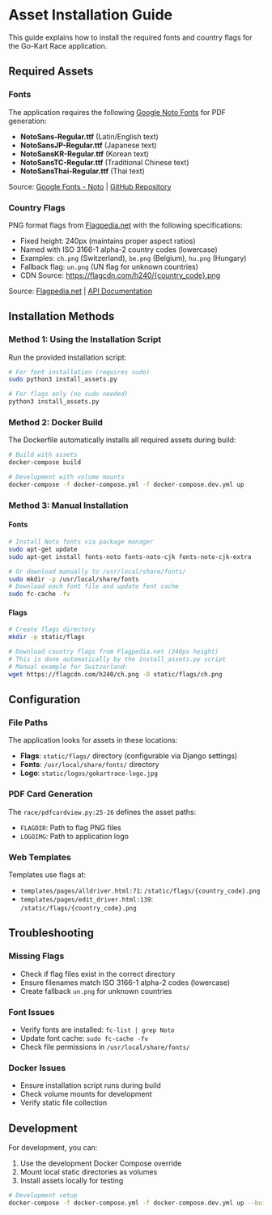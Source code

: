# Asset Installation Guide

This guide explains how to install the required fonts and country flags for the Go-Kart Race application.

## Required Assets

### Fonts
The application requires the following [Google Noto Fonts](https://fonts.google.com/noto) for PDF generation:
- **NotoSans-Regular.ttf** (Latin/English text)
- **NotoSansJP-Regular.ttf** (Japanese text)
- **NotoSansKR-Regular.ttf** (Korean text)
- **NotoSansTC-Regular.ttf** (Traditional Chinese text)
- **NotoSansThai-Regular.ttf** (Thai text)

Source: [Google Fonts - Noto](https://fonts.google.com/noto) | [GitHub Repository](https://github.com/googlefonts/noto-fonts)

### Country Flags
PNG format flags from [Flagpedia.net](https://flagpedia.net) with the following specifications:
- Fixed height: 240px (maintains proper aspect ratios)
- Named with ISO 3166-1 alpha-2 country codes (lowercase)
- Examples: `ch.png` (Switzerland), `be.png` (Belgium), `hu.png` (Hungary)
- Fallback flag: `un.png` (UN flag for unknown countries)
- CDN Source: https://flagcdn.com/h240/{country_code}.png

Source: [Flagpedia.net](https://flagpedia.net) | [API Documentation](https://flagpedia.net/download/api)

## Installation Methods

### Method 1: Using the Installation Script

Run the provided installation script:

```bash
# For font installation (requires sudo)
sudo python3 install_assets.py

# For flags only (no sudo needed)
python3 install_assets.py
```

### Method 2: Docker Build

The Dockerfile automatically installs all required assets during build:

```bash
# Build with assets
docker-compose build

# Development with volume mounts
docker-compose -f docker-compose.yml -f docker-compose.dev.yml up
```

### Method 3: Manual Installation

#### Fonts
```bash
# Install Noto fonts via package manager
sudo apt-get update
sudo apt-get install fonts-noto fonts-noto-cjk fonts-noto-cjk-extra

# Or download manually to /usr/local/share/fonts/
sudo mkdir -p /usr/local/share/fonts
# Download each font file and update font cache
sudo fc-cache -fv
```

#### Flags
```bash
# Create flags directory
mkdir -p static/flags

# Download country flags from Flagpedia.net (240px height)
# This is done automatically by the install_assets.py script
# Manual example for Switzerland:
wget https://flagcdn.com/h240/ch.png -O static/flags/ch.png
```

## Configuration

### File Paths
The application looks for assets in these locations:

- **Flags**: `static/flags/` directory (configurable via Django settings)
- **Fonts**: `/usr/local/share/fonts/` directory
- **Logo**: `static/logos/gokartrace-logo.jpg`

### PDF Card Generation
The `race/pdfcardview.py:25-26` defines the asset paths:
- `FLAGDIR`: Path to flag PNG files
- `LOGOIMG`: Path to application logo

### Web Templates
Templates use flags at:
- `templates/pages/alldriver.html:71`: `/static/flags/{country_code}.png`
- `templates/pages/edit_driver.html:139`: `/static/flags/{country_code}.png`

## Troubleshooting

### Missing Flags
- Check if flag files exist in the correct directory
- Ensure filenames match ISO 3166-1 alpha-2 codes (lowercase)
- Create fallback `un.png` for unknown countries

### Font Issues
- Verify fonts are installed: `fc-list | grep Noto`
- Update font cache: `sudo fc-cache -fv`
- Check file permissions in `/usr/local/share/fonts/`

### Docker Issues
- Ensure installation script runs during build
- Check volume mounts for development
- Verify static file collection

## Development

For development, you can:

1. Use the development Docker Compose override
2. Mount local static directories as volumes
3. Install assets locally for testing

```bash
# Development setup
docker-compose -f docker-compose.yml -f docker-compose.dev.yml up --build
```